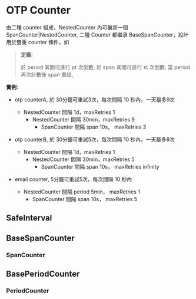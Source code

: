# OTP Counter
由二種 counter 組成，NestedCounter 內可巢狀一個 SpanCounter|NestedCounter, 
二種 Counter 都繼承 BaseSpanCounter，設計用於雙重 counter 條件，如

> __定義:__
>
> 於 period 其間可進行 pt 次倒數, 於 span 其間可進行 st 次倒數, 當 period 再次計數後 span 重設, 
>


__實例:__
- otp counterA, 於 30分鐘可重試3次，每次間隔 10 秒內，一天最多9次
  - NestedCounter 間隔 1d，maxRetries 1
    - NestedCounter 間隔 30min，maxRetries 9
      - SpanCounter 間隔 span 10s， maxRetries 3

- otp counterB, 於 30分鐘可重試5次，每次間隔 10 秒內，一天最多9次
  - NestedCounter 間隔 1d，maxRetries 1
    - NestedCounter 間隔 30min，maxRetries 5
      - SpanCounter 間隔 span 10s， maxRetries infinity
      
- email counter, 5分鐘可重試5次，每次間隔 10 秒內
  - NestedCounter 間隔 period 5min， maxRetries 1
    - SpanCounter 間隔 span 10s， maxRetries 5


## SafeInterval


## BaseSpanCounter
### SpanCounter

## BasePeriodCounter
### PeriodCounter




